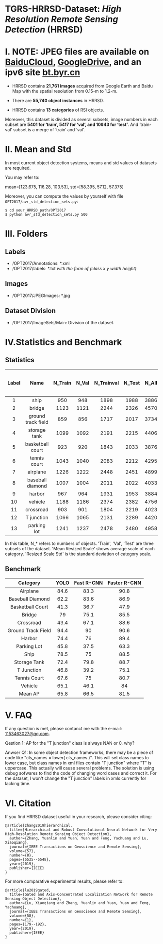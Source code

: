 TGRS-HRRSD-Dataset: *High Resolution Remote Sensing Detection* (HRRSD)
=====================

# I.    NOTE: JPEG files are available on [BaiduCloud](https://pan.baidu.com/s/1ainmXaL_Mu5XASk3ydhqKA#list/path=%2F&parentPath=%2F), [GoogleDrive](https://drive.google.com/open?id=1bffECWdpa0jg2Jnm7V0oCyFFh0N-EIkr), and an ipv6 site [bt.byr.cn](https://bt.byr.cn/details.php?id=298274&edited=1)

- HRRSD contains **21,761 images** acquired from Google Earth and Baidu Map with the spatial resolution from 0.15-m to 1.2-m. 

- There are **55,740 object instances** in HRRSD.

- HRRSD contains **13 categories** of RSI objects. 

Moreover, this dataset is divided as several subsets, image numbers in each subset are **5401 for ‘train’, 5417 for ‘val’, and 10943 for ‘test’**. And ‘train-val’ subset is a merge of ‘train’ and ‘val’.

# II.   Mean and Std
In most current object detection systems, means and std values of datasets are required. 

You may refer to:

mean=[123.675, 116.28, 103.53], std=[58.395, 57.12, 57.375]

Moreover, you can compute the values by yourself with file ```OPT2017/avr_std_detection_sets.py```:
```shell
$ cd your_HRRSD_path/OPT2017
$ python avr_std_detection_sets.py 500
```

# III.  Folders
## Labels
+ /OPT2017/Annotations: \*.xml  
+ /OPT2017/labels: \*.txt  *with the form of (class x y width height)*
## Images
+ /OPT2017/JPEGImages: \*.jpg  
## Dataset Division
+ /OPT2017/ImageSets/Main: Division of the dataset.  
  
# IV.Statistics and Benchmark
## Statistics

Label|Name|N_Train|N_Val|N_Trainval|N_Test|N_All|Mean Resized Scale /pixel|Resized Scale Std /pixel
:-: |:-: |:-: |:-: |:-: |:-: |:-: |:-: |:-: 
1|  ship                |950|948|1898|1988|3886|167.44|110.37
2|  bridge              |1123|1121|2244|2326|4570|246.10|110.53
3|  ground track field  |859|856|1717|2017|3734|276.50|100.65
4|  storage tank        |1099|1092|2191|2215|4406|125.60|68.41
5|  basketball court    |923|920|1843|2033|3876|108.19|57.46
6|  tennis court        |1043|1040|2083|2212|4295|102.71|38.80
7|  airplane            |1226|1222|2448|2451|4899|113.21|67.98
8|  baseball diamond    |1007|1004|2011|2022|4033|231.61|117.85
9|  harbor              |967|964|1931|1953|3884|163.96|94.16
10|  vehicle             |1188|1186|2374|2382|4756|41.96|9.99
11|  crossroad           |903|901|1804|2219|4023|220.54|59.24
12|   T junction         |1066|1065|2131|2289|4420|198.71|54.88
13|   parking lot        |1241|1237|2478|2480|4958|122.85|54.45

In this table, N_* refers to numbers of objects. 'Train', 'Val', 'Test' are three subsets of the dataset. 'Mean Resized Scale' shows average scale of each category. 'Resized Scale Std' is the standard deviation of category scale.

## Benchmark

Category|YOLO|Fast R-CNN|Faster R-CNN|
:-: |:-: |:-: |:-: 
Airplane|84.6|83.3|90.8
Baseball Diamond|62.2|83.6|86.9
Basketball Court|41.3|36.7|47.9
Bridge|79|75.1|85.5
Crossroad|43.4|67.1|88.6
Ground Track Field|94.4|90|90.6
Harbor|74.4|76|89.4
Parking Lot|45.8|37.5|63.3
Ship|78.5|75|88.5
Storage Tank|72.4|79.8|88.7
T Junction|46.8|39.2|75.1
Tennis Court|67.6|75|80.7
Vehicle|65.1|46.1|84
Mean AP|65.8|66.5|81.5


# V.    FAQ
If any question is met, please contanct me with the e-mail: 1153463027@qq.com.

Qestion 1: AP for the "T junction" class is always NAN or 0, why?

Anwser Q1: In some object detection frameworks, there may be a piece of code like "cls_names = lower( cls_names )". 
This will set class names to lower case, but class names in xml files contain "T junction" where "T" is uppercase. 
This actually will cause several problems. 
The solution is using debug sofwares to find the code of changing word cases and correct it. 
For the dataset, I won't change the "T junction" labels in xmls currently for lacking time. 


# VI.   Citation
If you find HRRSD dataset useful in your research, please consider citing:

```
@article{zhang2019hierarchical,
  title={Hierarchical and Robust Convolutional Neural Network for Very High-Resolution Remote Sensing Object Detection},
  author={Zhang, Yuanlin and Yuan, Yuan and Feng, Yachuang and Lu, Xiaoqiang},
  journal={IEEE Transactions on Geoscience and Remote Sensing},
  volume={57},
  number={8},
  pages={5535--5548},
  year={2019},
  publisher={IEEE}
}
```

For more comparative experimental results, please refer to:
```
@article{lu2019gated,
  title={Gated and Axis-Concentrated Localization Network for Remote Sensing Object Detection},
  author={Lu, Xiaoqiang and Zhang, Yuanlin and Yuan, Yuan and Feng, Yachuang},
  journal={IEEE Transactions on Geoscience and Remote Sensing},
  volume={58},
  number={1},
  pages={179--192},
  year={2019},
  publisher={IEEE}
}
```
